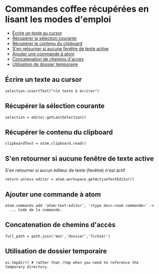 # Commandes coffee récupérées  en lisant les modes d'emploi

* [Écrire un texte au cursor](#ecrire_un_texte_au_cursor)
* [Récupérer la sélection courante](#recuperer_la_selection_courante)
* [Récupérer le contenu du clipboard](#recuperer_le_contenu_du_clipboard)
* [S'en retourner si aucune fenêtre de texte active](#sen_retourner_quand_aucune_fenetre_de_texte_active)
* [Ajouter une commande à atom](#ajouter_une_commande_a_atom)
* [Concatenation de chemins d'accès](#concatenation_de_chemin_dacces)
* [Utilisation de dossier temporaire](#utilisation_du_dossier_temporaire)

<a name='ecrire_un_texte_au_cursor'></a>

## Écrire un texte au cursor

    selection.insertText("<le texte à écrire>")

<a name='recuperer_la_selection_courante'></a>

## Récupérer la sélection courante

    selection = editor.getLastSelection()

<a name='recuperer_le_contenu_du_clipboard'></a>

## Récupérer le contenu du clipboard

    clipboardText = atom.clipboard.read()


<a name='sen_retourner_quand_aucune_fenetre_de_texte_active'></a>

## S'en retourner si aucune fenêtre de texte active

S'en retourner si aucun éditeur de texte (fenêtre) n'est actif

    return unless editor = atom.workspace.getActiveTextEditor()

<a name='ajouter_une_commande_a_atom'></a>

## Ajouter une commande à atom


    atom.commands.add 'atom-text-editor', '<type doc>:<nom commande>' ->
      ... Code de la commande.

<a name='concatenation_de_chemin_dacces'></a>

## Concatenation de chemins d'accès

    full_path = path.join('mon','dossier','fichier')

<a name='utilisation_du_dossier_temporaire'></a>

## Utilisation de dossier temporaire

    os.tmpdir() # rather than /tmp when you need to reference the temporary directory.

